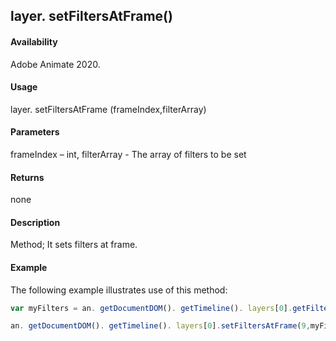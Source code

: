 ## layer. setFiltersAtFrame()	

#### Availability

Adobe Animate 2020.

#### Usage

layer. setFiltersAtFrame (frameIndex,filterArray)	

#### Parameters

frameIndex – int, filterArray - The array of filters to be set

#### Returns

none	

#### Description

Method; It sets filters at frame.

#### Example

The following example illustrates use of this method:


```javascript
var myFilters = an. getDocumentDOM(). getTimeline(). layers[0].getFiltersAtFrame(0);

an. getDocumentDOM(). getTimeline(). layers[0].setFiltersAtFrame(9,myFilters);
```